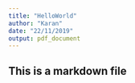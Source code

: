 ```yaml
---
title: "HelloWorld"
author: "Karan"
date: "22/11/2019"
output: pdf_document
---
```



## This is a markdown file


